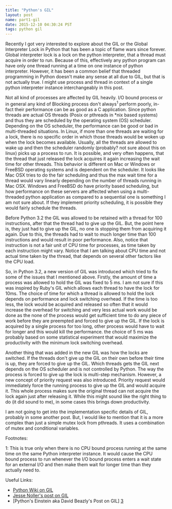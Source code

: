 ```yaml
---
title: "Python's GIL"
layout: post
name: part1-gil
date: 2015-12-10 04:30:24 PST
tags: python gil
---
```


Recently I got very interested to explore about the GIL or the Global
Interpreter Lock in Python that has been a topic of flame wars since
forever. Global interpreter lock is a lock on the python interpreter, that a
thread must acquire in order to run. Because of this, effectively any python
program can have only one thread running at a time on one instance of python
interpreter. However, it has been a common belief that threaded programming in
Python doesn't make any sense at all due to GIL, but that is not actually
true. I might use process and thread in context of a single python interpreter
instance interchangeably in this post.

Not all kind of processes are affected by GIL heavily. I/O bound process or in
general any kind of Blocking process don't always<sup>1</sup> perform poorly,
in-fact their performance can be as good as a C application. Since python
threads are actual OS threads (Posix or pthreads in *nix based systems) and thus
they are scheduled by the operating system (OS) scheduler. Depending on the OS
scheduler, the performance can be good or bad in multi-threaded situations. In
Linux, if more than one threads are waiting for a lock, there is no specific
order in which those threads would be woken up when the lock becomes
available. Usually, all the threads are allowed to wake up and then the
scheduler randomly (probably? not sure about this on linux) picks up a process
to run. It is possible, and very often happens, that the thread that just
released the lock acquires it again increasing the wait time for other
threads. This behavior is different on Mac or Windows or FreeBSD operating
systems and is dependent on the scheduler. It looks like Mac OSX tries to do the
fair scheduling and thus the max wait time for a thread would vary linearly
depending on the number of threads running in Mac OSX. Windows and FreeBSD do
have priority based scheduling, but how performance on these servers are
affected when using a multi-threaded python application as compared to a
sequential one is something I am not sure about. If they implement priority
scheduling, it is possible they would fairly schedule the threads.

Before Python 3.2 the GIL was allowed to be retained with a thread for 100
instructions, after that the thread had to give up the GIL. But, the point here
is, they just had to give up the GIL, no one is stopping them from acquiring it
again. Due to this, the threads had to wait to much longer time than 100
instructions and would result in poor performance. Also, notice that instruction
is not a fair unit of CPU time for processes, as time taken by each instruction
might vary. Notice that I am talking about CPU time and not actual time taken by
the thread, that depends on several other factors like the CPU load.

So, in Python 3.2, a new version of GIL was introduced which tried to fix some
of the issues that I mentioned above. Firstly, the amount of time a process was
allowed to hold the GIL was fixed to 5 ms. I am not sure if this was inspired by
Ruby's GIL which allows each thread to have the lock for 10ms. The choice of
time for which a thread is allowed to hold the lock depends on performance and
lock switching overhead. If the time is too less, the lock would be acquired and
released so often that it would increase the overhead for switching and very
less actual work would be done as the none of the process would get sufficient
time to do any piece of work before they are preempted and forced to give up the
GIL. If the lock is acquired by a single process for too long, other process
would have to wait for longer and this would kill the performance. the choice of
5 ms was probably based on some statistical experiment that would maximize the
productivity with the minimum lock switching overhead.


Another thing that was added in the new GIL was how the locks are switched. If
the threads don't give up the GIL on their own before their time is up, they are
forced to give up the GIL. Which threads gets the GIL next depends on the OS
scheduler and is not controlled by Python. The way the process is forced to give
up the lock is multi-step mechanism. However, a new concept of priority request
was also introduced. Priority request would immediately force the running
process to give up the GIL and would acquire it. This whole process makes sure
the original thread can not acquire the lock again just after releasing
it. While this might sound like the right thing to do (it did sound to me), in
some cases this brings down productivity.

I am not going to get into the implementation specific details of GIL, probably
in some another post. But, I would like to mention that it is a more complex
than just a simple mutex lock from pthreads. It uses a combination of mutex and
conditional variables.

Footnotes:

1: This is true only when there is no CPU bound process running at the same
time on the same Python interpreter instance. It would cause the CPU bound
process to run whenever the I/O bound process enters a wait state for an
external I/O and then make them wait for longer time than they actually need to.


Useful Links:

* [Python Wiki on GIL][1]
* [Jesse Noller's post on GIL][2]
* [Python's Einstein aka David Beazly's Post on GIL] [3]

[1]: https://wiki.python.org/moin/GlobalInterpreterLock
[2]: http://jessenoller.com/blog/2009/02/01/python-threads-and-the-global-interpreter-lock
[3]: [http://dabeaz.com/GIL/]
